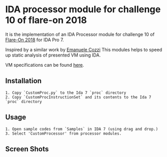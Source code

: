 # IDA processor module for challenge 10 of flare-on 2018

It is the implementation of an IDA Processor module for challenge 10 of [Flare-On 2018](http://flare-on.com/) for IDA Pro 7.

Inspired by a similar work by [Emanuele Cozzi](https://emanuelecozzi.net/posts/ctf/flareon-2018-challenge-12-subleq-rssb-writeup) This modules helps to speed up static analysis of presented VM using IDA.

VM specifications can be found [here](https://www.fireeye.com/content/dam/fireeye-www/blog/pdfs/FlareOn5_Challenge10_Solution.pdf).


## Installation
    1. Copy `CustomProc.py` to the Ida 7 `proc` directory
    2. Copy `CustomProcInstructionSet` and its contents to the Ida 7 `proc` directory

## Usage
    1. Open sample codes from `Samples` in IDA 7 (using drag and drop.)
    3. Select 'CustomProcessor' from processor modules.

## Screen Shots
